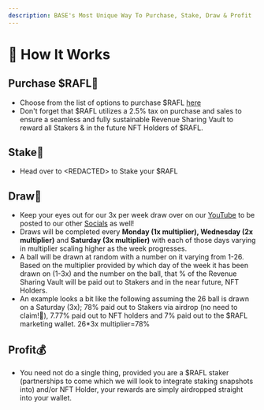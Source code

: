 ```yaml
---
description: BASE's Most Unique Way To Purchase, Stake, Draw & Profit
---
```


# 🧠 How It Works

## Purchase $RAFL🫰

* Choose from the list of options to purchase $RAFL [here](welcome/links.md#trade)
* Don't forget that $RAFL utilizes a 2.5% tax on purchase and sales to ensure a seamless and fully sustainable Revenue Sharing Vault to reward all Stakers & in the future NFT Holders of $RAFL.

## Stake🥩

* Head over to \<REDACTED> to Stake your $RAFL

## Draw🎲

* Keep your eyes out for our 3x per week draw over on our [YouTube](https://www.youtube.com/@RAFLLiveDraws) to be posted to our other [Socials](welcome/links.md#socials) as well!
* Draws will be completed every **Monday (1x multiplier), Wednesday (2x multiplier)** and **Saturday (3x multiplier)** with each of those days varying in multiplier scaling higher as the week progresses.
* A ball will be drawn at random with a number on it varying from 1-26. Based on the multiplier provided by which day of the week it has been drawn on (1-3x) and the number on the ball, that % of the Revenue Sharing Vault will be paid out to Stakers and in the near future, NFT Holders.
* An example looks a bit like the following assuming the 26 ball is drawn on a Saturday (3x); 78% paid out to Stakers via airdrop (no need to claim!🙌), 7.77% paid out to NFT holders and 7% paid out to the $RAFL marketing wallet. 26\*3x multiplier=78%

## Profit💰

* You need not do a single thing, provided you are a $RAFL staker (partnerships to come which we will look to integrate staking snapshots into) and/or NFT Holder, your rewards are simply airdropped straight into your wallet.
